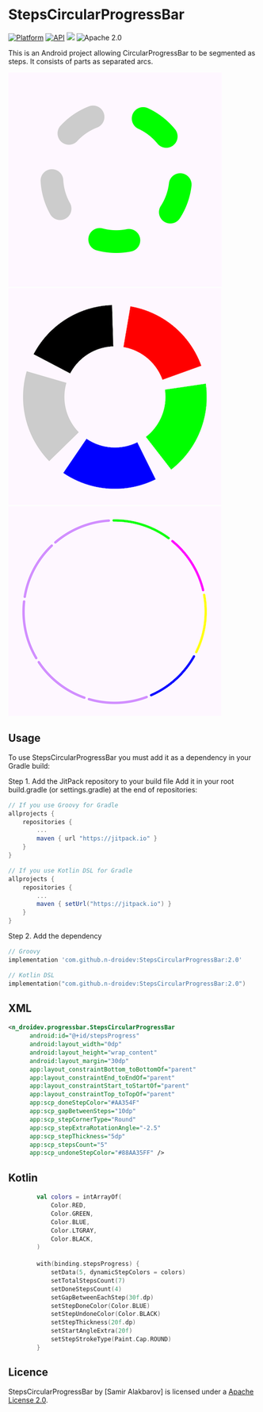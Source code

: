 StepsCircularProgressBar
=================


[![Platform](https://img.shields.io/badge/platform-android-green.svg)](http://developer.android.com/index.html)
[![API](https://img.shields.io/badge/API-21%2B-brightgreen.svg?style=flat)](https://android-arsenal.com/api?level=21)
[![](https://jitpack.io/v/aliab/circular-music-progressbar.svg)](https://jitpack.io/#n-droidev/StepsCircularProgressBar)
![Apache 2.0](https://img.shields.io/badge/License-Apache%202-brightgreen)

This is an Android project allowing CircularProgressBar to be segmented as steps. It consists of parts as separated arcs. </br>

![Two colored progressbar](/art/two_color_round_normal.png)
![Colorful progressbar 1](/art/colorful_butt_thick.png)
![Colorful progressbar 2](/art/colorful_round_thin.png)
</br>

Usage
-----

To use StepsCircularProgressBar you must add it as a dependency in your Gradle build:

Step 1. Add the JitPack repository to your build file
Add it in your root build.gradle (or settings.gradle) at the end of repositories:

```groovy
// If you use Groovy for Gradle
allprojects {
	repositories {
		...
		maven { url "https://jitpack.io" }
	}
}
```
```groovy
// If you use Kotlin DSL for Gradle
allprojects {
	repositories {
		...
		maven { setUrl("https://jitpack.io") }
	}
}
```

Step 2. Add the dependency
```groovy
// Groovy
implementation 'com.github.n-droidev:StepsCircularProgressBar:2.0'
```
```kotlin
// Kotlin DSL
implementation("com.github.n-droidev:StepsCircularProgressBar:2.0")
```


XML
-----

```xml
<n_droidev.progressbar.StepsCircularProgressBar
      android:id="@+id/stepsProgress"
      android:layout_width="0dp"
      android:layout_height="wrap_content"
      android:layout_margin="30dp"
      app:layout_constraintBottom_toBottomOf="parent"
      app:layout_constraintEnd_toEndOf="parent"
      app:layout_constraintStart_toStartOf="parent"
      app:layout_constraintTop_toTopOf="parent"
      app:scp_doneStepColor="#AA354F"
      app:scp_gapBetweenSteps="10dp"
      app:scp_stepCornerType="Round"
      app:scp_stepExtraRotationAngle="-2.5"
      app:scp_stepThickness="5dp"
      app:scp_stepsCount="5"
      app:scp_undoneStepColor="#88AA35FF" />
```

Kotlin
-----

```kotlin
        val colors = intArrayOf(
            Color.RED,
            Color.GREEN,
            Color.BLUE,
            Color.LTGRAY,
            Color.BLACK,
        )

        with(binding.stepsProgress) {
            setData(5, dynamicStepColors = colors)
            setTotalStepsCount(7)
            setDoneStepsCount(4)
            setGapBetweenEachStep(30f.dp)
            setStepDoneColor(Color.BLUE)
            setStepUndoneColor(Color.BLACK)
            setStepThickness(20f.dp)
            setStartAngleExtra(20f)
            setStepStrokeType(Paint.Cap.ROUND)
        }
```

Licence
-----

StepsCircularProgressBar by [Samir Alakbarov] is licensed under a [Apache License 2.0](http://www.apache.org/licenses/LICENSE-2.0).
